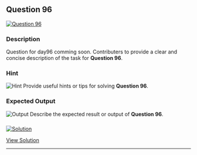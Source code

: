 


## Question 96
<a href="https://github.com/alishgosai/Javascript-Exercise-and-Solutions/blob/master/questions/Question96.md" target="_blank">
  <img src="https://img.shields.io/badge/Question-96-purple?style=for-the-badge&logoSize=60" alt="Question 96">
</a>

### **Description**
Question for day96 comming soon.
Contributers to provide a clear and concise description of the task for **Question 96**.

### **Hint**
![Hint](https://img.shields.io/badge/Hint:-blue)
Provide useful hints or tips for solving **Question 96**.

### **Expected Output**
![Output](https://img.shields.io/badge/Output:-blue)
Describe the expected result or output of **Question 96**.

### <a href="https://github.com/alishgosai/Javascript-Exercise-and-Solutions/blob/master/solutions/Solution96.js" target="_blank">
  <img src="https://img.shields.io/badge/Solution-1f8e00?style=for-the-badge&logo=solution&logoColor=white" alt="Solution">
</a>

<a href="https://github.com/alishgosai/Javascript-Exercise-and-Solutions/blob/master/solutions/Solution96.js" target="_blank">View Solution</a>

---

